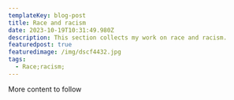 ```yaml
---
templateKey: blog-post
title: Race and racism
date: 2023-10-19T10:31:49.980Z
description: This section collects my work on race and racism.
featuredpost: true
featuredimage: /img/dscf4432.jpg
tags:
  - Race;racism;
---
```

M﻿ore content to follow